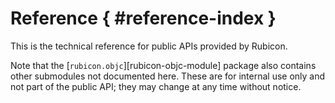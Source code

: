 # Reference { #reference-index }

This is the technical reference for public APIs provided by Rubicon.

Note that the [`rubicon.objc`][rubicon-objc-module] package also contains other submodules not documented here. These are for internal use only and not part of the public API; they may change at any time without notice.
